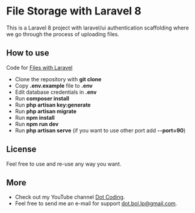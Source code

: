 # File Storage with Laravel 8

This is a Laravel 8 project with laravel/ui authentication scaffolding where we go through the process of uploading files.

## How to use

Code for [Files with Laravel](https://www.youtube.com/playlist?list=PLYO5TOinzgThkQWRCNcNW5fPyh-RmBIwr)

- Clone the repository with __git clone__
- Copy __.env.example__ file to __.env__
- Edit database credentials in __.env__
- Run __composer install__
- Run __php artisan key:generate__
- Run __php artisan migrate__
- Run __npm install__
- Run __npm run dev__
- Run __php artisan serve__ (if you want to use other port add __--port=90__)

## License

Feel free to use and re-use any way you want.

## More

- Check out my YouTube channel [Dot Coding](https://www.youtube.com/channel/UCYobBTcVkUvIqQW3sSTGarg).
- Feel free to send me an e-mail for support [dot.bol.lp@gmail.com](mailto:dot.bol.lp@gmail.com).